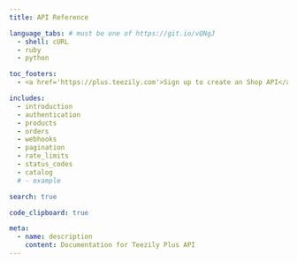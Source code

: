 ```yaml
---
title: API Reference

language_tabs: # must be one of https://git.io/vQNgJ
  - shell: cURL
  - ruby
  - python

toc_footers:
  - <a href='https://plus.teezily.com'>Sign up to create an Shop API</a>

includes:
  - introduction
  - authentication
  - products
  - orders
  - webhooks
  - pagination
  - rate_limits
  - status_codes
  - catalog
  # - example

search: true

code_clipboard: true

meta:
  - name: description
    content: Documentation for Teezily Plus API
---
```


